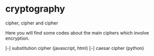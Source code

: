 # cryptography
cipher, cipher and cipher

Here you will find some codes about the main ciphers which involve encryption.

[-] substitution cipher (javascript, html) 
[-] caesar cipher (python)
